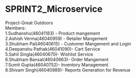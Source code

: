 # SPRINT2_Microservice

Project-Great Outdoors<br>
Members:<br>
1.Sudhanshu(46041183) - Product mangement<br>
2.Ashish Verma(46040959) - Retailer Mangement<br>
3.Shubham Pal(46040615) - Customer Mangement and Login<br>
4.Deepanshu Pathak(46041090)- Cart Service<br>
5.Sahil Singla(46040670)- Wishlist Service<br>
6.Shubham Bansal(46040663)- Order Mangement<br>
7.Sumit Gupta(46040752)- Inventory Management<br>
8.Shivam Singh(46040989)- Reports Generation for Revenue
